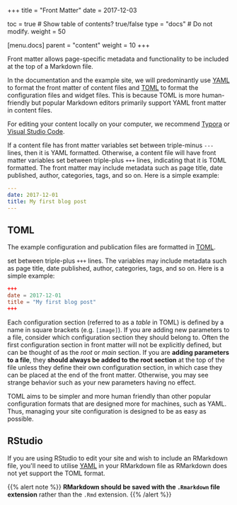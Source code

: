 +++
title = "Front Matter"
date = 2017-12-03

toc = true  # Show table of contents? true/false
type = "docs"  # Do not modify.
weight = 50

[menu.docs]
  parent = "content"
  weight = 10
+++

Front matter allows page-specific metadata and functionality to be included at the top of a Markdown file.

In the documentation and the example site, we will predominantly use [YAML](https://learnxinyminutes.com/docs/yaml/) to format the front matter of content files and [TOML](https://learnxinyminutes.com/docs/toml/) to format the configuration files and widget files. This is because TOML is more human-friendly but popular Markdown editors primarily support YAML front matter in content files.

For editing your content locally on your computer, we recommend [Typora](https://www.typora.io) or [Visual Studio Code](https://code.visualstudio.com).

If a content file has front matter variables set between triple-minus `---` lines, then it is YAML formatted. Otherwise, a content file will have front matter variables set between triple-plus `+++` lines, indicating that it is TOML formatted. The front matter may include metadata such as page title, date published, author, categories, tags, and so on. Here is a simple example:

```yaml
---
date: 2017-12-01
title: My first blog post
---
```

## TOML

The example configuration and publication files are formatted in [TOML](https://learnxinyminutes.com/docs/toml/).

set between triple-plus `+++` lines. The variables may include metadata such as page title, date published, author, categories, tags, and so on. Here is a simple example:

```toml
+++
date = 2017-12-01
title = "My first blog post"
+++
```

Each configuration section (referred to as a *table* in TOML) is defined by a name in square brackets (e.g. `[image]`). If you are adding new parameters to a file, consider which configuration section they should belong to. Often the first configuration section in front matter will not be explicitly defined, but can be thought of as the *root* or *main* section. If you are **adding parameters to a file**, they **should always be added to the root section** at the top of the file unless they define their own configuration section, in which case they can be placed at the end of the front matter. Otherwise, you may see strange behavior such as your new parameters having no effect.

TOML aims to be simpler and more human friendly than other popular configuration formats that are designed more for machines, such as YAML. Thus, managing your site configuration is designed to be as easy as possible.

## RStudio

If you are using RStudio to edit your site and wish to include an RMarkdown file, you'll need to utilise [YAML](https://learnxinyminutes.com/docs/yaml/) in your RMarkdown file as RMarkdown does not yet support the TOML format.

{{% alert note %}}
**RMarkdown should be saved with the `.Rmarkdown` file extension** rather than the `.Rmd` extension.
{{% /alert %}}

